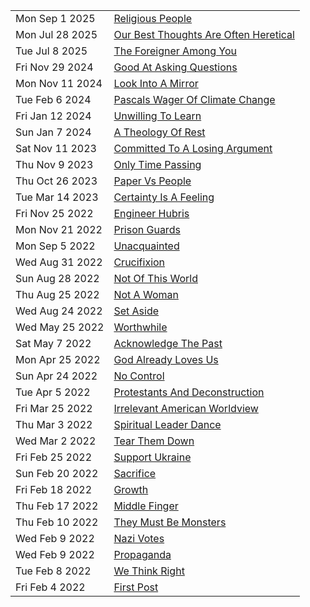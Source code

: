 |                 |                                                                                       |
| --------------- | ------------------------------------------------------------------------------------- |
| Mon Sep 1 2025 | [Religious People](/posts/religious-people) |
| Mon Jul 28 2025 | [Our Best Thoughts Are Often Heretical](/posts/our-best-thoughts-are-often-heretical) |
| Tue Jul 8 2025  | [The Foreigner Among You](/posts/the-foreigner-among-you)                             |
| Fri Nov 29 2024 | [Good At Asking Questions](/posts/good-at-asking-questions)                           |
| Mon Nov 11 2024 | [Look Into A Mirror](/posts/look-into-a-mirror)                                       |
| Tue Feb 6 2024  | [Pascals Wager Of Climate Change](/posts/pascals-wager-of-climate-change)             |
| Fri Jan 12 2024 | [Unwilling To Learn](/posts/unwilling-to-learn)                                       |
| Sun Jan 7 2024  | [A Theology Of Rest](/posts/a-theology-of-rest)                                       |
| Sat Nov 11 2023 | [Committed To A Losing Argument](/posts/committed-to-a-losing-argument)               |
| Thu Nov 9 2023  | [Only Time Passing](/posts/only-time-passing)                                         |
| Thu Oct 26 2023 | [Paper Vs People](/posts/paper-vs-people)                                             |
| Tue Mar 14 2023 | [Certainty Is A Feeling](/posts/certainty-is-a-feeling)                               |
| Fri Nov 25 2022 | [Engineer Hubris](/posts/engineer-hubris)                                             |
| Mon Nov 21 2022 | [Prison Guards](/posts/prison-guards)                                                 |
| Mon Sep 5 2022  | [Unacquainted](/posts/unacquainted)                                                   |
| Wed Aug 31 2022 | [Crucifixion](/posts/crucifixion)                                                     |
| Sun Aug 28 2022 | [Not Of This World](/posts/not-of-this-world)                                         |
| Thu Aug 25 2022 | [Not A Woman](/posts/not-a-woman)                                                     |
| Wed Aug 24 2022 | [Set Aside](/posts/set-aside)                                                         |
| Wed May 25 2022 | [Worthwhile](/posts/worthwhile)                                                       |
| Sat May 7 2022  | [Acknowledge The Past](/posts/acknowledge-the-past)                                   |
| Mon Apr 25 2022 | [God Already Loves Us](/posts/god-already-loves-us)                                   |
| Sun Apr 24 2022 | [No Control](/posts/no-control)                                                       |
| Tue Apr 5 2022  | [Protestants And Deconstruction](/posts/protestants-and-deconstruction)               |
| Fri Mar 25 2022 | [Irrelevant American Worldview](/posts/irrelevant-american-worldview)                 |
| Thu Mar 3 2022  | [Spiritual Leader Dance](/posts/spiritual-leader-dance)                               |
| Wed Mar 2 2022  | [Tear Them Down](/posts/tear-them-down)                                               |
| Fri Feb 25 2022 | [Support Ukraine](/posts/support-ukraine)                                             |
| Sun Feb 20 2022 | [Sacrifice](/posts/sacrifice)                                                         |
| Fri Feb 18 2022 | [Growth](/posts/growth)                                                               |
| Thu Feb 17 2022 | [Middle Finger](/posts/middle-finger)                                                 |
| Thu Feb 10 2022 | [They Must Be Monsters](/posts/they-must-be-monsters)                                 |
| Wed Feb 9 2022  | [Nazi Votes](/posts/nazi-votes)                                                       |
| Wed Feb 9 2022  | [Propaganda](/posts/propaganda)                                                       |
| Tue Feb 8 2022  | [We Think Right](/posts/we-think-right)                                               |
| Fri Feb 4 2022  | [First Post](/posts/first-post)                                                       |
